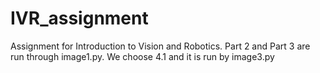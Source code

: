 # IVR_assignment
Assignment for Introduction to Vision and Robotics.
Part 2 and Part 3 are run through image1.py. We choose 4.1 and it is run by image3.py
